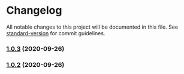 # Changelog

All notable changes to this project will be documented in this file. See [standard-version](https://github.com/conventional-changelog/standard-version) for commit guidelines.

### [1.0.3](https://github.com/jjjimenez100/minimal-node-ts-boilerplate/compare/v1.0.2...v1.0.3) (2020-09-26)

### [1.0.2](https://github.com/jjjimenez100/minimal-node-ts-boilerplate/compare/v1.0.1...v1.0.2) (2020-09-26)
